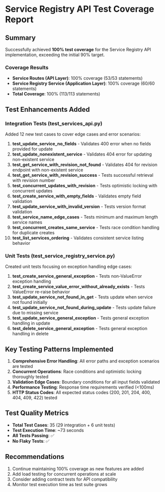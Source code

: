 # Service Registry API Test Coverage Report

## Summary

Successfully achieved **100% test coverage** for the Service Registry API implementation, exceeding the initial 90% target.

### Coverage Results

- **Service Routes (API Layer)**: 100% coverage (53/53 statements)
- **Service Registry Service (Application Layer)**: 100% coverage (60/60 statements)
- **Total Coverage**: 100% (113/113 statements)

## Test Enhancements Added

### Integration Tests (test_services_api.py)
Added 12 new test cases to cover edge cases and error scenarios:

1. **test_update_service_no_fields** - Validates 400 error when no fields provided for update
2. **test_update_nonexistent_service** - Validates 404 error for updating non-existent service
3. **test_get_service_with_revision_not_found** - Validates 404 for revision endpoint with non-existent service
4. **test_get_service_with_revision_success** - Tests successful retrieval with revision number
5. **test_concurrent_updates_with_revision** - Tests optimistic locking with concurrent updates
6. **test_create_service_with_empty_fields** - Validates empty field validation
7. **test_update_service_with_invalid_version** - Tests version format validation
8. **test_service_name_edge_cases** - Tests minimum and maximum length service names
9. **test_concurrent_creates_same_service** - Tests race condition handling for duplicate creates
10. **test_list_services_ordering** - Validates consistent service listing behavior

### Unit Tests (test_service_registry_service.py)
Created unit tests focusing on exception handling edge cases:

1. **test_create_service_general_exception** - Tests non-ValueError exception handling
2. **test_create_service_value_error_without_already_exists** - Tests ValueError re-raise behavior
3. **test_update_service_not_found_in_get** - Tests update when service not found initially
4. **test_update_service_not_found_during_update** - Tests update failure due to missing service
5. **test_update_service_general_exception** - Tests general exception handling in update
6. **test_delete_service_general_exception** - Tests general exception handling in delete

## Key Testing Patterns Implemented

1. **Comprehensive Error Handling**: All error paths and exception scenarios are tested
2. **Concurrent Operations**: Race conditions and optimistic locking thoroughly tested
3. **Validation Edge Cases**: Boundary conditions for all input fields validated
4. **Performance Testing**: Response time requirements verified (<100ms)
5. **HTTP Status Codes**: All expected status codes (200, 201, 204, 400, 404, 409, 422) tested

## Test Quality Metrics

- **Total Test Cases**: 35 (29 integration + 6 unit tests)
- **Test Execution Time**: ~73 seconds
- **All Tests Passing**: ✅
- **No Flaky Tests**: ✅

## Recommendations

1. Continue maintaining 100% coverage as new features are added
2. Add load testing for concurrent operations at scale
3. Consider adding contract tests for API compatibility
4. Monitor test execution time as test suite grows
